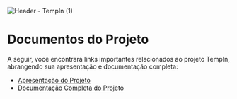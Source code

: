 ![Header - TempIn (1)](https://github.com/iannovais/tiaw-tempin/assets/136115980/d56207a0-0cd5-49e1-8c99-fc37ae5c3786)

# Documentos do Projeto

A seguir, você encontrará links importantes relacionados ao projeto TempIn, abrangendo sua apresentação e documentação completa:

* [Apresentação do Projeto](https://github.com/iannovais/tiaw-tempin/tree/main/docs/Apresenta%C3%A7%C3%A3o)
* [Documentação Completa do Projeto](https://github.com/iannovais/tiaw-tempin/tree/main/docs/Documenta%C3%A7%C3%A3o)
